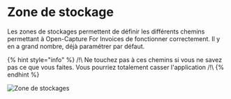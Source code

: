 # Zone de stockage

Les zones de stockages permettent de définir les différents chemins permettant à Open-Capture For Invoices de fonctionner correctement. Il y en a grand nombre, déjà paramétrer par défaut.

{% hint style="info" %}
/!\ Ne touchez pas à ces chemins si vous ne savez pas ce que vous faites. Vous pourriez totalement casser l'application /!\\
{% endhint %}

![Zone de stockages](../../.gitbook/assets/DwILWsR.png)
